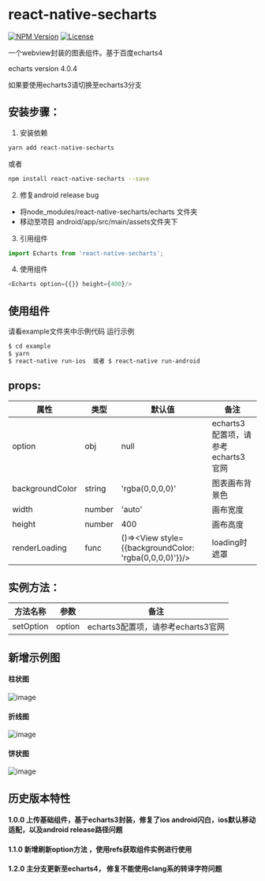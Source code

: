 # react-native-secharts
[![NPM Version](https://img.shields.io/npm/v/react-native-secharts.svg?style=flat)](https://www.npmjs.com/package/react-native-secharts)
  [![License](http://img.shields.io/npm/l/react-native-secharts.svg?style=flat)](https://github.com/shifeng1993/react-native-echarts/blob/master/LICENSE)
  
一个webview封装的图表组件。基于百度echarts4

echarts version 4.0.4

如果要使用echarts3请切换至echarts3分支

## 安装步骤：

1. 安装依赖
  ```bash
  yarn add react-native-secharts
  ```
  或者
  ```bash
  npm install react-native-secharts --save
  ```
2. 修复android release bug

- 将node_modules/react-native-secharts/echarts 文件夹
- 移动至项目 android/app/src/main/assets文件夹下

3. 引用组件
```javascript
import Echarts from 'react-native-secharts';
```

4. 使用组件
```javascript
<Echarts option={{}} height={400}/>
```


## 使用组件

请看example文件夹中示例代码
运行示例
```bash
$ cd example
$ yarn
$ react-native run-ios  或者 $ react-native run-android  
```

## props:

| 属性             | 类型    | 默认值                                                   | 备注 |
| -------------   | ------- | -------------                                           | ------------- |
| option          | obj     | null                                                    | echarts3配置项，请参考echarts3官网  |
| backgroundColor | string  | 'rgba(0,0,0,0)'                                         | 图表画布背景色 |
| width           | number  | 'auto'                                                  | 画布宽度  |
| height          | number  | 400                                                     | 画布高度  |
| renderLoading   | func    | ()=><View style={{backgroundColor: 'rgba(0,0,0,0)'}}/>  | loading时遮罩  |

## 实例方法：
| 方法名称             | 参数    | 备注 |
| -------------   | ------- | ------------- |
| setOption         | option     |  echarts3配置项，请参考echarts3官网  |


## 新增示例图

#### 柱状图
![image](https://github.com/shifeng1993/react-native-echarts/blob/master/image/1.gif )
#### 折线图
![image](https://github.com/shifeng1993/react-native-echarts/blob/master/image/2.gif )
#### 饼状图
![image](https://github.com/shifeng1993/react-native-echarts/blob/master/image/3.gif )


## 历史版本特性
#### 1.0.0  上传基础组件，基于echarts3封装，修复了ios android闪白，ios默认移动适配，以及android release路径问题
#### 1.1.0  新增刷新option方法 ，使用refs获取组件实例进行使用
#### 1.2.0  主分支更新至echarts4， 修复不能使用clang系的转译字符问题